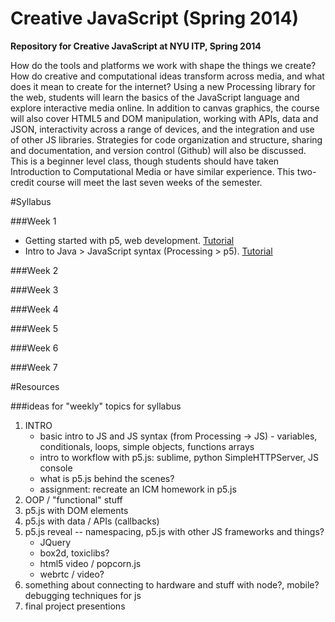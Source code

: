 Creative JavaScript (Spring 2014)
=================================

**Repository for Creative JavaScript at NYU ITP, Spring 2014**

How do the tools and platforms we work with shape the things we create? How do creative and computational ideas transform across media, and what does it mean to create for the internet? Using a new Processing library for the web, students will learn the basics of the JavaScript language and explore interactive media online. In addition to canvas graphics, the course will also cover HTML5 and DOM manipulation, working with APIs, data and JSON, interactivity across a range of devices, and the integration and use of other JS libraries. Strategies for code organization and structure, sharing and documentation, and version control (Github) will also be discussed. This is a beginner level class, though students should have taken Introduction to Computational Media or have similar experience. This two-credit course will meet the last seven weeks of the semester.


#Syllabus

###Week 1

* Getting started with p5, web development.
  [Tutorial](https://github.com/lmccart/p5.js/wiki/Getting-Started)
* Intro to Java > JavaScript syntax (Processing > p5).
  [Tutorial](https://github.com/lmccart/p5.js/wiki/Processing-syntax-conversion)

###Week 2

###Week 3

###Week 4

###Week 5

###Week 6

###Week 7



#Resources


###ideas for "weekly" topics for syllabus
1. INTRO
    * basic intro to JS and JS syntax (from Processing -> JS) - variables, conditionals, loops, simple objects, functions arrays
    * intro to workflow with p5.js: sublime, python SimpleHTTPServer, JS console
    * what is p5.js behind the scenes?
    * assignment: recreate an ICM homework in p5.js
2. OOP / "functional" stuff
3. p5.js with DOM elements
4. p5.js with data / APIs (callbacks)
5. p5.js reveal -- namespacing, p5.js with other JS frameworks and things?
    * JQuery
    * box2d, toxiclibs?
    * html5 video / popcorn.js
    * webrtc / video?
6. something about connecting to hardware and stuff with node?, mobile? debugging techniques for js
7. final project presentions

